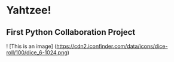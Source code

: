 # **Yahtzee!**
## First Python Collaboration Project

! [This is an image] (https://cdn2.iconfinder.com/data/icons/dice-roll/100/dice_6-1024.png)


